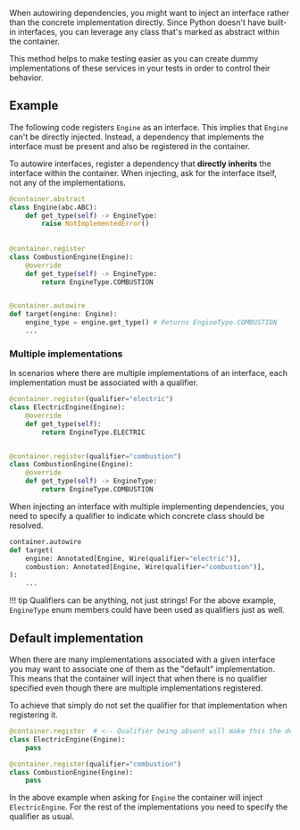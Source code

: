 When autowiring dependencies, you might want to inject an interface rather than 
the concrete implementation directly. Since Python doesn't have built-in interfaces, you can leverage any class 
that's marked as abstract within the container.

This method helps to make testing easier as you can create dummy implementations of these services in your tests
in order to control their behavior.

## Example

The following code registers `Engine` as an interface. This implies that `Engine` can't be directly injected. 
Instead, a dependency that implements the interface must be present and also be registered in the container.

To autowire interfaces, register a dependency that **directly inherits** the interface 
within the container. When injecting, ask for the interface itself, not any of the implementations.

```python
@container.abstract
class Engine(abc.ABC):
    def get_type(self) -> EngineType:
        raise NotImplementedError()
    
    
@container.register
class CombustionEngine(Engine):
    @override
    def get_type(self) -> EngineType:
        return EngineType.COMBUSTION


@container.autowire
def target(engine: Engine):
    engine_type = engine.get_type() # Returns EngineType.COMBUSTION
    ...
```

### Multiple implementations

In scenarios where there are multiple implementations of an interface, each implementation must be 
associated with a qualifier.

```python
@container.register(qualifier="electric")
class ElectricEngine(Engine):
    @override
    def get_type(self):
        return EngineType.ELECTRIC


@container.register(qualifier="combustion")
class CombustionEngine(Engine):
    @override
    def get_type(self) -> EngineType:
        return EngineType.COMBUSTION
```

When injecting an interface with multiple implementing dependencies, you need to specify a qualifier to indicate 
which concrete class should be resolved.

```python
container.autowire
def target(
    engine: Annotated[Engine, Wire(qualifier="electric")],
    combustion: Annotated[Engine, Wire(qualifier="combustion")],
):
    ...
```


!!! tip
    Qualifiers can be anything, not just strings! For the above example, `EngineType` enum members
    could have been used as qualifiers just as well.

## Default implementation

When there are many implementations associated with a given interface you may want to associate one of them as the
"default" implementation. This means that the container will inject that when there is no qualifier specified
even though there are multiple implementations registered.

To achieve that simply do not set the qualifier for that implementation when registering it.

```python
@container.register  # <-- Qualifier being absent will make this the default impl.
class ElectricEngine(Engine):
    pass

@container.register(qualifier="combustion")
class CombustionEngine(Engine):
    pass
```

In the above example when asking for `Engine` the container will inject `ElectricEngine`. For the rest of the 
implementations you need to specify the qualifier as usual.
